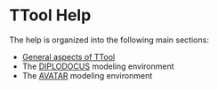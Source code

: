 # TTool Help
The help is organized into the following main sections:

- [General aspects of TTool](file://general.md)
- The [DIPLODOCUS](file://diplodocus.md) modeling environment
- The [AVATAR](file://avatar.md) modeling environment